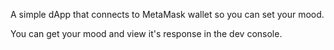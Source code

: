 A simple dApp that connects to MetaMask wallet so you can set your mood.

You can get your mood and view it's response in the dev console.
